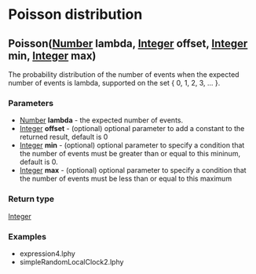 Poisson distribution
====================
Poisson([Number](../types/Number.md) **lambda**, [Integer](../types/Integer.md) **offset**, [Integer](../types/Integer.md) **min**, [Integer](../types/Integer.md) **max**)
---------------------------------------------------------------------------------------------------------------------------------------------------------------------------

The probability distribution of the number of events when the expected number of events is lambda, supported on the set { 0, 1, 2, 3, ... }.

### Parameters

- [Number](../types/Number.md) **lambda** - the expected number of events.
- [Integer](../types/Integer.md) **offset** - (optional) optional parameter to add a constant to the returned result, default is 0
- [Integer](../types/Integer.md) **min** - (optional) optional parameter to specify a condition that the number of events must be greater than or equal to this mininum, default is 0.
- [Integer](../types/Integer.md) **max** - (optional) optional parameter to specify a condition that the number of events must be less than or equal to this maximum

### Return type

[Integer](../types/Integer.md)


### Examples

- expression4.lphy
- simpleRandomLocalClock2.lphy



